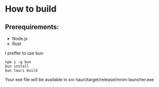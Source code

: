 # How to build

## Prerequirements:
- Node.js
- Rust

I preffer to use bun
```
npm i -g bun
bun install
bun tauri build
```

Your exe file will be available in src-tauri/target/release/mron-launcher.exe
